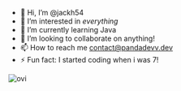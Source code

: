 - 👋 Hi, I’m @jackh54
- 👀 I’m interested in *everything*
- 🌱 I’m currently learning Java
- 💞️ I’m looking to collaborate on anything!
- 📫 How to reach me contact@pandadevv.dev
- ⚡ Fun fact: I started coding when i was 7!

<img src="https://github-readme-stats.vercel.app/api/top-langs?username=jackh54&show_icons=true&locale=en&layout=compact&theme=chartreuse-dark" alt="ovi" />
